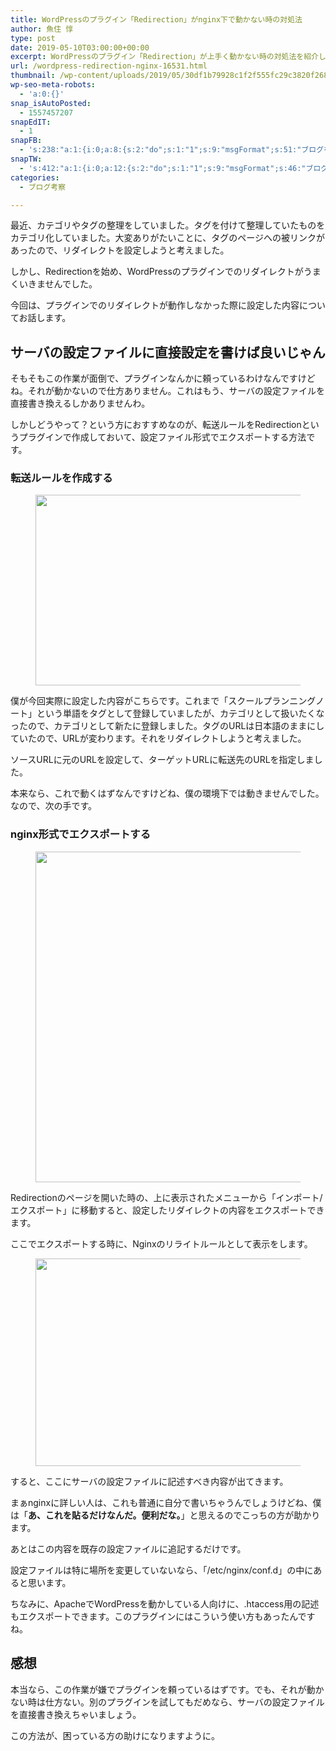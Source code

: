 ```yaml
---
title: WordPressのプラグイン「Redirection」がnginx下で動かない時の対処法
author: 魚住 惇
type: post
date: 2019-05-10T03:00:00+00:00
excerpt: WordPressのプラグイン「Redirection」が上手く動かない時の対処法を紹介します
url: /wordpress-redirection-nginx-16531.html
thumbnail: /wp-content/uploads/2019/05/30df1b79928c1f2f555fc29c3820f268.png
wp-seo-meta-robots:
  - 'a:0:{}'
snap_isAutoPosted:
  - 1557457207
snapEdIT:
  - 1
snapFB:
  - 's:238:"a:1:{i:0;a:8:{s:2:"do";s:1:"1";s:9:"msgFormat";s:51:"ブログを更新しました！%TITLE% %SITENAME%";s:8:"postType";s:1:"A";s:9:"isAutoImg";s:1:"A";s:8:"imgToUse";s:0:"";s:9:"isAutoURL";s:1:"A";s:8:"urlToUse";s:0:"";s:4:"doFB";i:0;}}";'
snapTW:
  - 's:412:"a:1:{i:0;a:12:{s:2:"do";s:1:"1";s:9:"msgFormat";s:46:"ブログを更新しました: %TITLE%  %URL%";s:8:"attchImg";s:1:"1";s:9:"isAutoImg";s:1:"A";s:8:"imgToUse";s:0:"";s:9:"isAutoURL";s:1:"A";s:8:"urlToUse";s:0:"";s:4:"doTW";i:0;s:8:"isPosted";s:1:"1";s:4:"pgID";s:19:"1126683308748824576";s:7:"postURL";s:56:"https://twitter.com/jun3010me/status/1126683308748824576";s:5:"pDate";s:19:"2019-05-10 03:00:08";}}";'
categories:
  - ブログ考察

---
```

最近、カテゴリやタグの整理をしていました。タグを付けて整理していたものをカテゴリ化していました。大変ありがたいことに、タグのページへの被リンクがあったので、リダイレクトを設定しようと考えました。

しかし、Redirectionを始め、WordPressのプラグインでのリダイレクトがうまくいきませんでした。

今回は、プラグインでのリダイレクトが動作しなかった際に設定した内容についてお話します。

## サーバの設定ファイルに直接設定を書けば良いじゃん

そもそもこの作業が面倒で、プラグインなんかに頼っているわけなんですけどね。それが動かないので仕方ありません。これはもう、サーバの設定ファイルを直接書き換えるしかありませんわ。

しかしどうやって？という方におすすめなのが、転送ルールをRedirectionというプラグインで作成しておいて、設定ファイル形式でエクスポートする方法です。

### 転送ルールを作成する

<div class="wp-block-image">
  <figure class="aligncenter"><img decoding="async" loading="lazy" width="1252" height="305" src="/wp-content/uploads/2019/05/853cfcfe2c9a617964b49051f9469212.png" alt="" class="wp-image-16527"  sizes="(max-width: 1252px) 100vw, 1252px" /></figure>
</div>

僕が今回実際に設定した内容がこちらです。これまで「スクールプランニングノート」という単語をタグとして登録していましたが、カテゴリとして扱いたくなったので、カテゴリとして新たに登録しました。タグのURLは日本語のままにしていたので、URLが変わります。それをリダイレクトしようと考えました。

ソースURLに元のURLを設定して、ターゲットURLに転送先のURLを指定しました。

本来なら、これで動くはずなんですけどね、僕の環境下では動きませんでした。なので、次の手です。

### nginx形式でエクスポートする

<div class="wp-block-image">
  <figure class="aligncenter"><img decoding="async" loading="lazy" width="715" height="529" src="/wp-content/uploads/2019/05/0dda32504409ca7e8209d9ab5f4a1865.png" alt="" class="wp-image-16528"  sizes="(max-width: 715px) 100vw, 715px" /></figure>
</div>

Redirectionのページを開いた時の、上に表示されたメニューから「インポート/エクスポート」に移動すると、設定したリダイレクトの内容をエクスポートできます。

ここでエクスポートする時に、Nginxのリライトルールとして表示をします。

<div class="wp-block-image">
  <figure class="aligncenter"><img decoding="async" loading="lazy" width="688" height="332" src="/wp-content/uploads/2019/05/d05fbbe11b934257a585c02f11299c9f.png" alt="" class="wp-image-16529"  sizes="(max-width: 688px) 100vw, 688px" /></figure>
</div>

すると、ここにサーバの設定ファイルに記述すべき内容が出てきます。

まぁnginxに詳しい人は、これも普通に自分で書いちゃうんでしょうけどね、僕は「**あ、これを貼るだけなんだ。便利だな。**」と思えるのでこっちの方が助かります。

あとはこの内容を既存の設定ファイルに追記するだけです。

設定ファイルは特に場所を変更していないなら、「/etc/nginx/conf.d」の中にあると思います。

ちなみに、ApacheでWordPressを動かしている人向けに、.htaccess用の記述もエクスポートできます。このプラグインにはこういう使い方もあったんですね。

## 感想

本当なら、この作業が嫌でプラグインを頼っているはずです。でも、それが動かない時は仕方ない。別のプラグインを試してもだめなら、サーバの設定ファイルを直接書き換えちゃいましょう。

この方法が、困っている方の助けになりますように。